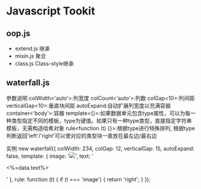 ﻿Javascript Tookit
==================================================

oop.js
--------------------------------------

* extend.js
  继承
* mixin.js
  聚合
* class.js
  Class-style继承

waterfall.js
--------------------------------------

参数说明
colWidth<'auto'>:列宽度
colCount<'auto'>:列数
colGap<10>:列间距
verticalGap<10>:垂直块间距
autoExpand<true>:自动扩展列宽度以充满容器
container<'body'>:容器
template<{}>:如果数据单元包含type属性，可以为每一种类型指定不同的模板，type为键值。如果只有一种type类型，直接指定字符串模板，无需构造哈希对象
rule<function (t) {}>:根据type进行特殊排列, 根据type判断返回'left'/'right'可以使对应的类型块一直放在最左边/最右边

实例
new waterfall({
  colWidth: 234,
  colGap: 12,
  verticalGap: 15,
  autoExpand: false,
  template: {
    image: '<img src="<%=data.pic%>">',
    text: '<p><%=data.text%></p>'
  },
  rule: function (t) {
    if (t === 'image') {
      return 'right';
  }
});